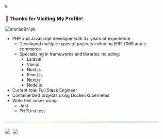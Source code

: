 e
### 👋 Thanks for Visiting My Profile!
<p align=""> <img src="https://komarev.com/ghpvc/?username=ahmad841pk&label=Profile%20views&color=0e75b6&style=flat" alt="ahmad841pk" /> </p>


- PHP and Javascript developer with 3+ years of experience
  - Developed multiple types of projects including ERP, CMS and e-commerce
  - Specializing in frameworks and libraries including:
    - Laravel
    - Vue.js
    - Nuxt.js
    - React.js
    - Next.js
    - Node.js
- Current role: Full Stack Engineer
- Containerized projects using Docker/kubernetes
- Write test cases using:
  - Jest
  - PHPUnit test

 <img src="assets/separate.jpg" alt="ahmad841pk"/>

<div style='display:flex;margin-top:20px'>

<a href="https://www.linkedin.com/in/muhammad-ahmad-60b77623a/" target="_blank" rel="noopener noreferrer">
  <img src="https://img.shields.io/badge/LinkedIn-Muhammad%20Ahmad-blue?logo=linkedin&logoColor=blue&color=blue" />
</a>

<a href="mailto:contact.mahmad1@gmail.com" target="_blank" rel="noopener noreferrer" style='margin-left:10px'>
  <img src="https://img.shields.io/badge/Gmail-Muhammad%20Ahmad-red?logo=gmail&logoColor=red&color=red" />
</a>

<div>
